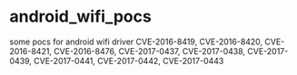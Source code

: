 # android_wifi_pocs
some pocs for android wifi driver
CVE-2016-8419,
CVE-2016-8420,
CVE-2016-8421,
CVE-2016-8476,
CVE-2017-0437,
CVE-2017-0438,
CVE-2017-0439,
CVE-2017-0441,
CVE-2017-0442,
CVE-2017-0443
